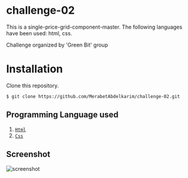 
# challenge-02


This is a single-price-grid-component-master. The following languages have been used: html, css.

Challenge organized by 'Green Bit' group


# Installation

Clone this repository.

    $ git clone https://github.com/MerabetAbdelkarim/challenge-02.git




## Programming Language used

 1.  [`Html`](https://developer.mozilla.org/en-US/docs/Web/HTML) 
 2.  [`Css`](https://developer.mozilla.org/en-US/docs/Web/CSS) 

## Screenshot

 
![screenshot](https://github.com/MerabetAbdelkarim/challenge-02/assets/95025226/137ad6d4-73aa-4153-b2b5-8296864c450b)

